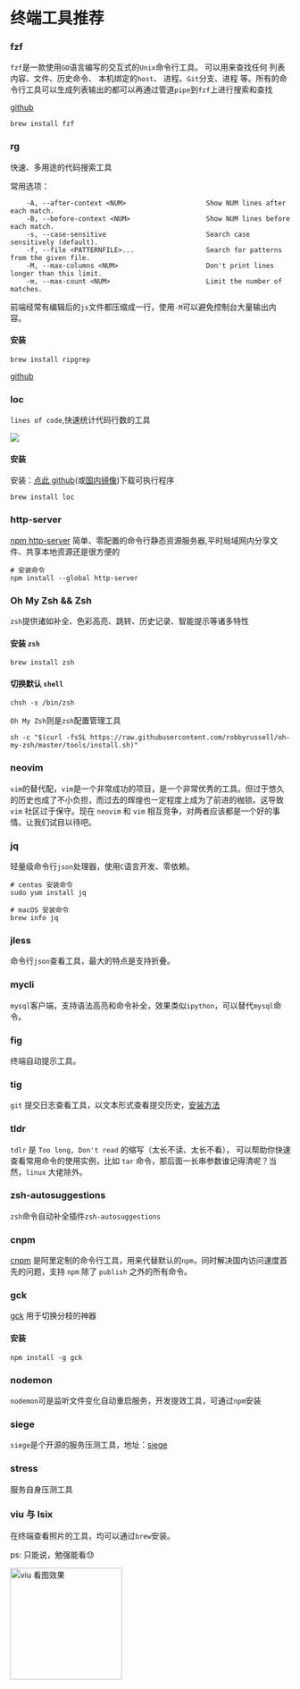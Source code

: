 # 终端工具推荐

### fzf

`fzf`是一款使用`GO`语言编写的交互式的`Unix`命令行工具。
可以用来查找任何 列表内容、文件、历史命令、 本机绑定的`host`、 进程、`Git`分支、进程 等。所有的命令行工具可以生成列表输出的都可以再通过管道`pipe`到`fzf`上进行搜索和查找

<ImgView title="fzf" url="https://z.wiki/images/20220318/85ed7eeda5f8490794630145886067fa.gif" />

[github](https://github.com/junegunn/fzf)

```shell
brew install fzf
```


### rg

快速、多用途的代码搜索工具

常用选项：

```
    -A, --after-context <NUM>                    Show NUM lines after each match.
    -B, --before-context <NUM>                   Show NUM lines before each match.
    -s, --case-sensitive                         Search case sensitively (default).
    -f, --file <PATTERNFILE>...                  Search for patterns from the given file.
    -M, --max-columns <NUM>                      Don't print lines longer than this limit.
    -m, --max-count <NUM>                        Limit the number of matches.
```

前端经常有编辑后的`js`文件都压缩成一行，使用`-M`可以避免控制台大量输出内容。

#### 安装

```shell
brew install ripgrep

```

[github](https://github.com/BurntSushi/ripgrep)

### loc

`lines of code`,快速统计代码行数的工具

![](https://z.wiki/images/20220318/eb49ea01501344e688d39e31bfe59013.png)


#### 安装

安装：[点此 github](https://github.com/cgag/loc/releases)(或[国内镜像](https://z.wiki/autoupload/2022-09-14/62d62f3479a64502ab11fc04dfa746a4.loc-v0.3.4-x86_64-unknown-linux-gnu.tar.gz.zip))下载可执行程序

```shell
brew install loc

```

### http-server

[npm http-server](https://www.npmjs.com/package/http-server)
简单、零配置的命令行静态资源服务器,平时局域网内分享文件、共享本地资源还是很方便的

```shell
# 安装命令
npm install --global http-server
```

### Oh My Zsh && Zsh

`zsh`提供诸如补全、色彩高亮、跳转、历史记录、智能提示等诸多特性

#### 安装 `zsh`
```shell
brew install zsh
```

#### 切换默认 `shell`
```shell
chsh -s /bin/zsh
```

`Oh My Zsh`则是`zsh`配置管理工具

```shell
sh -c "$(curl -fsSL https://raw.githubusercontent.com/robbyrussell/oh-my-zsh/master/tools/install.sh)"
```

### neovim

`vim`的替代配，`vim`是一个非常成功的项目，是一个非常优秀的工具。但过于悠久的历史也成了不小负担，而过去的辉煌也一定程度上成为了前进的枷锁。这导致 `vim` 社区过于保守。现在 `neovim` 和 `vim` 相互竞争，对两者应该都是一个好的事情。让我们试目以待吧。

<ImgView title="neovim" url="https://z.wiki/images/20220318/f6b299ce76f14a36bdb34287bb0b8cc9.png" />


### jq

轻量级命令行`json`处理器，使用`C`语言开发、零依赖。

<ImgView title="jq" url="https://z.wiki/images/20220319/92902799ed1c44e9bca8fa2cbd9fbc73.png" />

```shell
# centos 安装命令
sudo yum install jq

# macOS 安装命令
brew info jq
```

### jless

命令行`json`查看工具，最大的特点是支持折叠。

<ImgView title="jless" url="https://z.wiki/autoupload/2022-09-14/a7c95bd5fd0546be85cc5c5f5fa33b81.jless-recording.gif" />

### mycli

`mysql`客户端，支持语法高亮和命令补全，效果类似`ipython`，可以替代`mysql`命令。

<ImgView title="mycli mysql 客户端" url="https://z.wiki/images/20220319/8724416f58714a04906308de93607eb8.png" />

### fig

终端自动提示工具。

<ImgView title="fig" url="https://z.wiki/images/20220319/6d94bfddc24a48d08b12b6c51144b3b9.gif" />

### tig

`git` 提交日志查看工具，以文本形式查看提交历史，[安装方法](https://jonas.github.io/tig/INSTALL.html)

<ImgView title="tig" url="https://z.wiki/images/20220327/e04486b038f64aaab1effc3fe4cdd6ad.png" />


### tldr

`tdlr` 是 `Too long, Don't read` 的缩写（太长不读、太长不看），
可以帮助你快速查看常用命令的使用实例，比如 `tar` 命令，那后面一长串参数谁记得清呢？当然，`linux` 大佬除外。

<ImgView title="tldr" url="https://z.wiki/images/20220327/6b8f1df8617c4b0b8105c3962fe86819.png" />


### zsh-autosuggestions

`zsh`命令自动补全插件`zsh-autosuggestions`

<ImgView title="zsh-autosuggestions" url="https://z.wiki/images/20220327/c049aa1a16774e54a99ef7369a860f55.png" />


### cnpm

[cnpm](https://npmmirror.com/) 是阿里定制的命令行工具，用来代替默认的`npm`，同时解决国内访问速度首先的问题，支持 `npm` 除了 `publish` 之外的所有命令。

### gck

[gck](https://npmjs.com/package/gck) 用于切换分枝的神器


<ImgView title="cnpm" url="https://z.wiki/autoupload/20221124/UgEU.352X762-RPReplay_Final1669303784.gif" />

#### 安装

```shell
npm install -g gck
```

### nodemon

`nodemon`可是监听文件变化自动重启服务，开发提效工具，可通过`npm`安装

### siege

`siege`是个开源的服务压测工具，地址：[siege](https://github.com/JoeDog/siege)

### stress

服务自身压测工具

### viu 与 lsix

在终端查看照片的工具，均可以通过`brew`安装。

ps: 只能说，勉强能看😓

<img src="https://z.wiki/autoupload/20230209/wWWi.1362X818-image.png" width="200" alt="viu 看图效果" title="viu 看图效果" />
